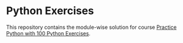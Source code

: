 # Python Exercises

This repository contains the module-wise solution for course [Practice Python with 100 Python Exercises](https://www.udemy.com/course/python-video-workbook/).
